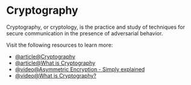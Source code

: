 # Cryptography

Cryptography, or cryptology, is the practice and study of techniques for secure communication in the presence of adversarial behavior.

Visit the following resources to learn more:

- [@article@Cryptography](https://en.wikipedia.org/wiki/Cryptography)
- [@article@What is Cryptography](https://www.synopsys.com/glossary/what-is-cryptography.html)
- [@video@Asymmetric Encryption - Simply explained](https://youtu.be/AQDCe585Lnc)
- [@video@What is Cryptography?](https://www.youtube.com/watch?v=6_Cxj5WKpIw)
